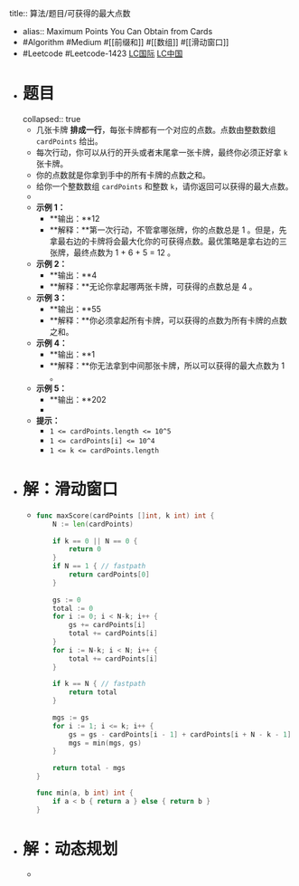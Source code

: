 title:: 算法/题目/可获得的最大点数

- alias:: Maximum Points You Can Obtain from Cards
- #Algorithm #Medium #[[前缀和]] #[[数组]] #[[滑动窗口]]
- #Leetcode #Leetcode-1423 [LC国际](https://leetcode.com/problems/maximum-points-you-can-obtain-from-cards/) [LC中国](https://leetcode-cn.com/problems/maximum-points-you-can-obtain-from-cards/)
- # 题目
  collapsed:: true
	- 几张卡牌 **排成一行**，每张卡牌都有一个对应的点数。点数由整数数组 `cardPoints` 给出。
	- 每次行动，你可以从行的开头或者末尾拿一张卡牌，最终你必须正好拿 `k` 张卡牌。
	- 你的点数就是你拿到手中的所有卡牌的点数之和。
	- 给你一个整数数组 `cardPoints` 和整数 `k`，请你返回可以获得的最大点数。
	-
	- **示例 1：**
		- **输出：**12
		- **解释：**第一次行动，不管拿哪张牌，你的点数总是 1 。但是，先拿最右边的卡牌将会最大化你的可获得点数。最优策略是拿右边的三张牌，最终点数为 1 + 6 + 5 = 12 。
	- **示例 2：**
		- **输出：**4
		- **解释：**无论你拿起哪两张卡牌，可获得的点数总是 4 。
	- **示例 3：**
		- **输出：**55
		- **解释：**你必须拿起所有卡牌，可以获得的点数为所有卡牌的点数之和。
	- **示例 4：**
		- **输出：**1
		- **解释：**你无法拿到中间那张卡牌，所以可以获得的最大点数为 1 。
	- **示例 5：**
		- **输出：**202
		-
	- **提示：**
		- `1 <= cardPoints.length <= 10^5`
		- `1 <= cardPoints[i] <= 10^4`
		- `1 <= k <= cardPoints.length`
- # 解：滑动窗口
	- ```go
	  func maxScore(cardPoints []int, k int) int {
	      N := len(cardPoints)
	      
	      if k == 0 || N == 0 {
	          return 0
	      }
	      if N == 1 { // fastpath
	          return cardPoints[0]
	      }
	      
	      gs := 0
	      total := 0
	      for i := 0; i < N-k; i++ {
	          gs += cardPoints[i]
	          total += cardPoints[i]
	      }
	      for i := N-k; i < N; i++ {
	          total += cardPoints[i]
	      }
	      
	      if k == N { // fastpath
	          return total
	      }
	      
	      mgs := gs
	      for i := 1; i <= k; i++ {
	          gs = gs - cardPoints[i - 1] + cardPoints[i + N - k - 1]
	          mgs = min(mgs, gs)
	      }
	      
	      return total - mgs
	  }
	  
	  func min(a, b int) int {
	      if a < b { return a } else { return b }
	  }
	  ```
- # 解：动态规划
	-